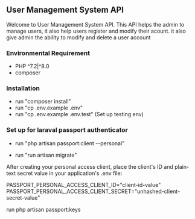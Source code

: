 ## User Management System API

Welcome to User Management System API. This API helps the admin to manage users, it also help users register and modify their acount. it also give admin the ability to modify and delete a user account

### Environmental Requirement

-   PHP ^7.2|^8.0
-   composer

### Installation

-   run "composer install"
-   run "cp .env.example .env"
-   run "cp .env.example .env.test" (Set up testing env)

### Set up for laraval passport authenticator

-   run "php artisan passport:client --personal"

-   run "run artisan migrate"

After creating your personal access client, place the client's ID and plain-text secret value in your application's .env file:

PASSPORT_PERSONAL_ACCESS_CLIENT_ID="client-id-value"
PASSPORT_PERSONAL_ACCESS_CLIENT_SECRET="unhashed-client-secret-value"

run php artisan passport:keys